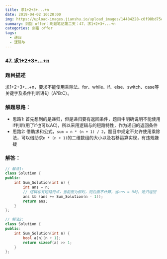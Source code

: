 ```yaml
---
title: 求1+2+3+...+n
date: 2019-04-02 10:20:00
img: https://upload-images.jianshu.io/upload_images/14484228-c0f98bd75c679bc3.jpg?imageMogr2/auto-orient/strip%7CimageView2/2/w/1240
summary: 剑指 offer：刷题笔记第二天：47、求1+2+3+...+n
categories: 剑指 offer
tags:
  - 递归
  - 逻辑与
---
```

### [47\. 求1+2+3+...+n](https://www.nowcoder.com/practice/7a0da8fc483247ff8800059e12d7caf1?tpId=13&tqId=11200&tPage=1&rp=1&ru=/ta/coding-interviews&qru=/ta/coding-interviews/question-ranking)

### 题目描述
求1+2+3+...+n，要求不能使用乘除法、for、while、if、else、switch、case等关键字及条件判断语句（A?B:C）。

### 解题思路：
+ 思路1: 首先想到的是递归，但是递归要有返回条件，题目中明确说明不能使用if判断(用了if也可以AC)，所以采用逻辑与的短路特性，作为递归的返回条件
+ 思路2: 借助求和公式，`sum = n * (n + 1) / 2`，题目中规定不允许使用乘除法，可以借助求`n * (n + 1)`的二维数组的大小以及右移运算实现，有违规嫌疑

### 解答：

```cpp
// 解法1:
class Solution {
public:
    int Sum_Solution(int n) {
        int ans = n;
        // 逻辑与有短路特点，当前面为假时，则后面不计算，当ans = 0时，递归返回
        ans && (ans += Sum_Solution(n - 1));
        return ans;
    }
};

// 解法2:
class Solution {
public:
    int Sum_Solution(int n) {
        bool a[n][n + 1];
        return sizeof(a) >> 1;
    }
};
```